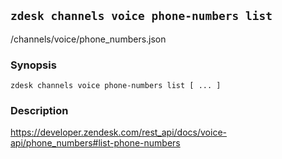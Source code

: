 ## `zdesk channels voice phone-numbers list`

/channels/voice/phone_numbers.json

### Synopsis

    zdesk channels voice phone-numbers list [ ... ]

### Description

https://developer.zendesk.com/rest_api/docs/voice-api/phone_numbers#list-phone-numbers

